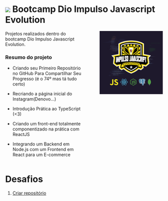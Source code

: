 #  <img width='25' src="https://cdn.jsdelivr.net/gh/devicons/devicon/icons/javascript/javascript-original.svg" /> Bootcamp Dio Impulso Javascript Evolution


<div style="display: grid; grid-template-columns: 1fr 1fr;">
<div>
<span>Projetos realizados dentro do bootcamp Dio Impulso Javascript Evolution.</span>

### Resumo do projeto

- Criando seu Primeiro Repositório no GitHub Para Compartilhar Seu Progresso (é o 74º mas tá tudo certo)

- Recriando a página inicial do Instagram(Denovo...)


- Introdução Prática ao TypeScript (<3)


- Criando um front-end totalmente componentizado na prática com ReactJS


- Integrando um Backend em Node.js com um Frontend em React para um E-commerce
</div>
<div align='right'>
<img width='80%' src='./public/img/logo-bootcamp.png'>
</div>
</div>



# Desafios
1. [Criar repositório](https://github.com/rafaellacintra/dio-bootcamp-javascript-evolution)
